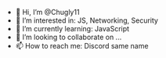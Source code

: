 - 👋 Hi, I’m @Chugly11
- 👀 I’m interested in: JS, Networking, Security
- 🌱 I’m currently learning: JavaScript
- 💞️ I’m looking to collaborate on ...
- 📫 How to reach me: Discord same name

<!---
Chugly11/Chugly11 is a ✨ special ✨ repository because its `README.md` (this file) appears on your GitHub profile.
You can click the Preview link to take a look at your changes.
--->
